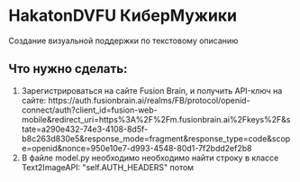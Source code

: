 # HakatonDVFU КиберМужики
Создание визуальной поддержки по текстовому описанию
<h2>Что нужно сделать:</h2>
<ol>
  <li>Зарегистрироваться на сайте Fusion Brain, и получить API-ключ на сайте: https://auth.fusionbrain.ai/realms/FB/protocol/openid-connect/auth?client_id=fusion-web-mobile&redirect_uri=https%3A%2F%2Fm.fusionbrain.ai%2Fkeys%2F&state=a290e432-74e3-4108-8d5f-b8c263d830e5&response_mode=fragment&response_type=code&scope=openid&nonce=950e10e7-d993-4548-80d1-7f2bdd2ef2b8</li>
  <li>В файле model.py необходимо необходимо найти строку в классе Text2ImageAPI: "self.AUTH_HEADERS" потом
  </li>

</ol>
